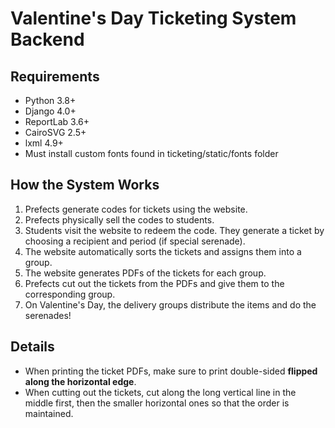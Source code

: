 # Valentine's Day Ticketing System Backend
## Requirements
- Python 3.8+
- Django 4.0+
- ReportLab 3.6+
- CairoSVG 2.5+
- lxml 4.9+
- Must install custom fonts found in ticketing/static/fonts folder
## How the System Works
1. Prefects generate codes for tickets using the website.
2. Prefects physically sell the codes to students.
3. Students visit the website to redeem the code. They generate a ticket by choosing a recipient and period (if special serenade). 
4. The website automatically sorts the tickets and assigns them into a group.
5. The website generates PDFs of the tickets for each group.
6. Prefects cut out the tickets from the PDFs and give them to the corresponding group.
7. On Valentine's Day, the delivery groups distribute the items and do the serenades!
## Details
 - When printing the ticket PDFs, make sure to print double-sided **flipped along the horizontal edge**.
 - When cutting out the tickets, cut along the long vertical line in the middle first, then the smaller horizontal ones so that the order is maintained.
